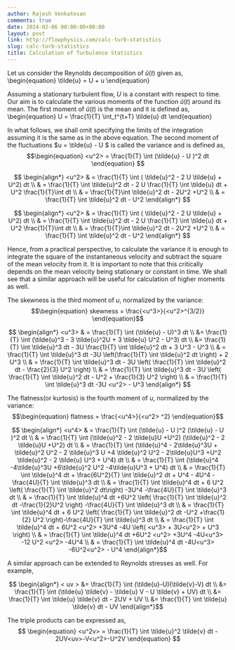 ```yaml
---
author: Rajesh Venkatesan
comments: true
date: 2024-02-06 00:00:00+00:00
layout: post
link: http://flowphysics.com/calc-turb-statistics
slug: calc-turb-statistics
title: Calculation of Turbulence Statistics
---
```


Let us consider the Reynolds decomposition of $\tilde{u}(t)$ given as,  
\begin{equation}
\tilde{u} = U + u
\end{equation}

Assuming a stationary turbulent flow, $U$ is a constant with respect to time. Our aim is to calculate the various moments of the function $\tilde{u}(t)$ around its mean. The first moment of $\tilde{u}(t)$ is the mean and it is defined as,
\begin{equation}
U = \frac{1}{T} \int_t^{t+T} \tilde{u} dt
\end{equation}

In what follows, we shall omit specifying the limits of the integration assuming it is the same as in the above equation. The second moment of the fluctuations $u = \tilde{u} - U $ is called the variance and is defined as,
$$\begin{equation}
<u^2> = \frac{1}{T} \int (\tilde{u} - U )^2 dt
\end{equation} $$

$$ \begin{align*}
 <u^2> & = \frac{1}{T} \int ( \tilde{u}^2 - 2 U \tilde{u} + U^2) dt \\
 & = \frac{1}{T} \int \tilde{u}^2 dt - 2 U \frac{1}{T} \int \tilde{u} dt + U^2 \frac{1}{T}\int dt \\
 & = \frac{1}{T}\int \tilde{u}^2 dt - 2U^2 +U^2 \\
 & = \frac{1}{T} \int \tilde{u}^2 dt - U^2
\end{align*}
$$

$$ \begin{align*}
 <u^2> & = \frac{1}{T} \int ( \tilde{u}^2 - 2 U \tilde{u} + U^2) dt \\
 & = \frac{1}{T} \int \tilde{u}^2 dt - 2 U \frac{1}{T} \int \tilde{u} dt + U^2 \frac{1}{T}\int dt \\
 & = \frac{1}{T}\int \tilde{u}^2 dt - 2U^2 +U^2 \\
 & = \frac{1}{T} \int \tilde{u}^2 dt - U^2
\end{align*}
$$

Hence, from a practical perspective, to calculate the variance it is enough to integrate the square of the instantaneous velocity and subtract the square of the mean velocity from it. It is important to note that this critically depends on the mean velocity being stationary or constant in time. We shall see that a similar approach will be useful for calculation of higher moments as well. 

The skewness is the third moment of $u$, normalized by the variance:
$$\begin{equation}
skewness =  \frac{<u^3>}{<u^2>^{3/2}}
\end{equation}$$

$$ \begin{align*}
<u^3> & = \frac{1}{T} \int (\tilde{u} - U)^3 dt \\
&= \frac{1}{T} \int (\tilde{u}^3 - 3 \tilde{u}^2U + 3 \tilde{u} U^2 - U^3) dt \\
&= \frac{1}{T} \int \tilde{u}^3 dt - 3U \frac{1}{T} \int \tilde{u}^2 dt + 3 U^3 - U^3 \\
& = \frac{1}{T} \int \tilde{u}^3 dt -3U \left(\frac{1}{T} \int \tilde{u}^2 dt \right) + 2 U^3 \\
& = \frac{1}{T} \int \tilde{u}^3 dt - 3U \left( \frac{1}{T} \int \tilde{u}^2 dt - \frac{2}{3} U^2 \right) \\
& = \frac{1}{T} \int \tilde{u}^3 dt - 3U \left( \frac{1}{T} \int \tilde{u}^2 dt - U^2 + \frac{1}{3} U^2 \right) \\
& = \frac{1}{T} \int \tilde{u}^3 dt -3U <u^2> - U^3
\end{align*} $$

The flatness(or kurtosis) is the fourth moment of $u$, normalized by the variance:
$$\begin{equation}
flatness = \frac{<u^4>}{<u^2> ^2} 
\end{equation}$$

$$ \begin{align*}
<u^4> & = \frac{1}{T} \int (\tilde{u} - U )^2 (\tilde{u} - U )^2 dt \\
& = \frac{1}{T} \int (\tilde{u}^2 - 2 \tilde{u}U +U^2) (\tilde{u}^2 - 2 \tilde{u}U +U^2) dt \\
& = \frac{1}{T} \int (\tilde{u}^4 - 2\tilde{u}^3U + \tilde{u}^2 U^2 - 2 \tilde{u}^3 U +4 \tilde{u}^2 U^2 - 2\tilde{u}U^3 +U^2 \tilde{u}^2 - 2 \tilde{u} U^3 + U^4) dt \\
& = \frac{1}{T} \int  (\tilde{u}^4  -4\tilde{u}^3U +6\tilde{u}^2 U^2  -4\tilde{u}U^3 + U^4) dt \\
& = \frac{1}{T} \int \tilde{u}^4 dt + \frac{6U^2}{T} \int \tilde{u}^2 dt + U^4 - 4U^4 - \frac{4U}{T} \int \tilde{u}^3 dt \\
& = \frac{1}{T} \int \tilde{u}^4 dt + 6 U^2 \left( \frac{1}{T} \int \tilde{u}^2 dt\right) -3U^4 -\frac{4U}{T} \int \tilde{u}^3 dt \\
& = \frac{1}{T} \int \tilde{u}^4 dt +6U^2 \left( \frac{1}{T} \int \tilde{u}^2 dt -\frac{1}{2}U^2 \right) -\frac{4U}{T} \int \tilde{u}^3 dt \\
& = \frac{1}{T} \int \tilde{u}^4 dt  + 6 U^2 \left( \frac{1}{T} \int \tilde{u}^2 dt -U^2 +\frac{1}{2} U^2  \right)-\frac{4U}{T} \int \tilde{u}^3 dt \\
& = \frac{1}{T} \int \tilde{u}^4 dt + 6U^2 <u^2>  +3U^4 -4U \left( <u^3> + 3U<u^2> + U^3 \right) \\
& = \frac{1}{T} \int \tilde{u}^4 dt +6U^2 <u^2> +3U^4 -4U<u^3> -12 U^2 <u^2> -4U^4 \\
& = \frac{1}{T} \int \tilde{u}^4 dt -4U<u^3> -6U^2<u^2> - U^4
\end{align*}$$

A similar approach can be extended to Reynolds stresses as well. For example,  

$$ \begin{align*}
< uv > &= \frac{1}{T} \int (\tilde{u}-U)(\tilde{v}-V) dt \\
&= \frac{1}{T} \int (\tilde{u} \tilde{v} - \tilde{u} V - U \tilde{v} + UV) dt \\
&= \frac{1}{T} \int \tilde{u} \tilde{v} dt - 2UV + UV \\
&=  \frac{1}{T} \int \tilde{u} \tilde{v} dt - UV 
\end{align*}$$
  
The triple products can be expressed as,
$$ \begin{equation}
<u^2v> = \frac{1}{T} \int \tilde{u}^2 \tilde{v} dt - 2UV<uv>-V<u^2>-U^2V
\end{equation}  $$
